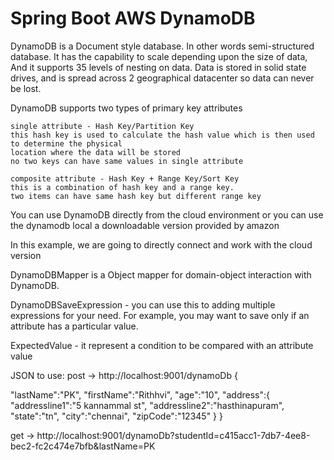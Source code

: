 # Spring Boot AWS DynamoDB

DynamoDB is a Document style database. In other words semi-structured database. It has the capability 
to scale depending upon the size of data, And it supports 35 levels of nesting on data. Data is stored 
in solid state drives, and is spread across 2 geographical datacenter so data can never be lost.

DynamoDB supports two types of primary key attributes

    single attribute - Hash Key/Partition Key
    this hash key is used to calculate the hash value which is then used to determine the physical 
    location where the data will be stored
    no two keys can have same values in single attribute 
    
    composite attribute - Hash Key + Range Key/Sort Key
    this is a combination of hash key and a range key.
    two items can have same hash key but different range key

You can use DynamoDB directly from the cloud environment or you can use the dynamodb local a downloadable version provided by amazon

In this example, we are going to directly connect and work with the cloud version

DynamoDBMapper is a Object mapper for domain-object interaction with DynamoDB.

DynamoDBSaveExpression - you can use this to adding multiple expressions for your need. 
For example, you may want to save only if an attribute has a particular value.

ExpectedValue - it represent a condition to be compared with an attribute value


JSON to use:
post -> http://localhost:9001/dynamoDb
{
 
 "lastName":"PK",
 "firstName":"Rithhvi",
 "age":"10",
 "address":{
	"addressline1":"5 kannammal st",
	"addressline2":"hasthinapuram",
	"state":"tn",
	"city":"chennai",
	"zipCode":"12345"
	}
}

get -> http://localhost:9001/dynamoDb?studentId=c415acc1-7db7-4ee8-bec2-fc2c474e7bfb&lastName=PK
